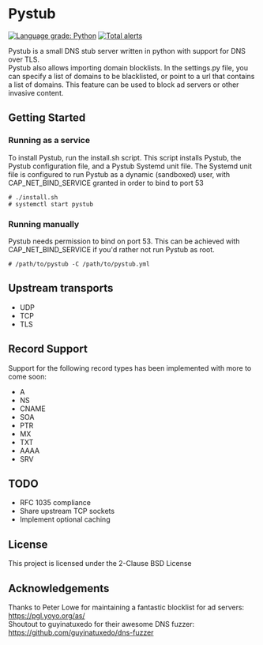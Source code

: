 # Pystub
[![Language grade: Python](https://img.shields.io/lgtm/grade/python/g/doublez13/pystub.svg?logo=lgtm&logoWidth=18)](https://lgtm.com/projects/g/doublez13/pystub/context:python) 
[![Total alerts](https://img.shields.io/lgtm/alerts/g/doublez13/pystub.svg?logo=lgtm&logoWidth=18)](https://lgtm.com/projects/g/doublez13/pystub/alerts/)

Pystub is a small DNS stub server written in python with support for DNS over TLS.  
Pystub also allows importing domain blocklists. In the settings.py file, you can specify a list of domains to be blacklisted, or point to a url that contains a list of domains. This feature can be used to block ad servers or other invasive content.

## Getting Started
### Running as a service
To install Pystub, run the install.sh script. This script installs Pystub, the Pystub configuration file, and a Pystub Systemd unit file. The Systemd unit file is configured to run Pystub as a dynamic (sandboxed) user, with CAP_NET_BIND_SERVICE granted in order to bind to port 53   
```
# ./install.sh
# systemctl start pystub
```
### Running manually  
Pystub needs permission to bind on port 53.
This can be achieved with CAP_NET_BIND_SERVICE if you'd rather not run Pystub as root.
```
# /path/to/pystub -C /path/to/pystub.yml
```

## Upstream transports
- UDP
- TCP
- TLS

## Record Support
Support for the following record types has been implemented with more to come soon:
- A
- NS
- CNAME
- SOA
- PTR
- MX
- TXT
- AAAA
- SRV

## TODO
- RFC 1035 compliance
- Share upstream TCP sockets
- Implement optional caching

## License
This project is licensed under the 2-Clause BSD License

## Acknowledgements
Thanks to Peter Lowe for maintaining a fantastic blocklist for ad servers: https://pgl.yoyo.org/as/  
Shoutout to guyinatuxedo for their awesome DNS fuzzer: https://github.com/guyinatuxedo/dns-fuzzer
